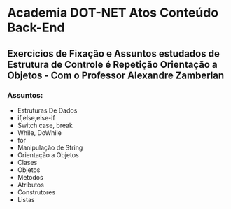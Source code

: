 # Academia  DOT-NET Atos Conteúdo Back-End
Exercicios de Fixação e Assuntos estudados de Estrutura de Controle é Repetição Orientação a Objetos - Com o Professor Alexandre Zamberlan
----

### Assuntos:
<ul>
  <li>Estruturas De Dados</li>
  <li>if,else,else-if</li>
  <li>Switch case, break</li>
  <li>While, DoWhile</li>
  <li>for</li>
  <li>Manipulação de String</li>
  <li>Orientação a Objetos</li>
  <li>Clases</li>
  <li>Objetos</li>
  <li>Metodos</li>
  <li>Atributos</li>
  <li>Construtores</li>
  <li>Listas</li>
</ul>


